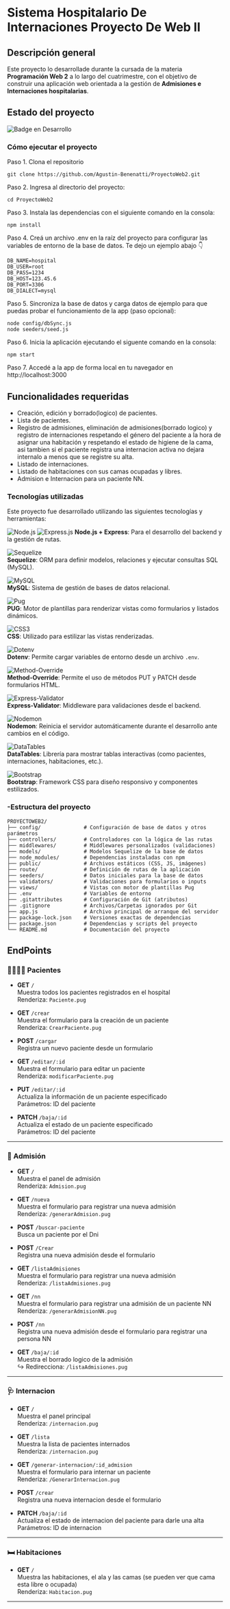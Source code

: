 
# Sistema Hospitalario De Internaciones Proyecto De Web II



## Descripción general 

Este proyecto lo desarrollade durante la cursada de la materia **Programación Web 2** a lo largo del cuatrimestre, con el objetivo de construir una aplicación web orientada a la gestión de **Admisiones e Internaciones hospitalarias**.

## Estado del proyecto 

![Badge en Desarrollo](https://img.shields.io/badge/🚧%20ESTADO-EN%20DESARROLLO-yellow)


### Cómo ejecutar el proyecto 

Paso 1. Clona el repositorio
```
git clone https://github.com/Agustin-Benenatti/ProyectoWeb2.git
```
Paso 2. Ingresa al directorio del proyecto: 
```
cd ProyectoWeb2
```
Paso 3. Instala las dependencias con el siguiente comando en la consola:
```
npm install
```
Paso 4. Creá un archivo .env en la raíz del proyecto para configurar las variables de entorno de la base de datos. Te dejo un ejemplo abajo 👇
```
DB_NAME=hospital
DB_USER=root
DB_PASS=1234
DB_HOST=123.45.6
DB_PORT=3306
DB_DIALECT=mysql
```

Paso 5. Sincroniza la base de datos y carga datos de ejemplo para que puedas probar el funcionamiento de la app (paso opcional):
```
node config/dbSync.js
node seeders/seed.js
```
Paso 6. Inicia la aplicación ejecutando el siguente comando en la consola:
```
npm start
```

Paso 7. Accedé a la app de forma local en tu navegador en http://localhost:3000


## Funcionalidades requeridas 

- Creación, edición y borrado(logico) de pacientes.
- Lista de pacientes.
- Registro de admisiones, eliminación de admisiones(borrado logico) y registro de internaciones respetando el género del paciente a la hora de asignar una habitación y respetando el estado de higiene de la cama, asi tambien si el paciente registra una internacion activa no dejara internalo a menos que se registre su alta.
- Listado de internaciones.
- Listado de habitaciones con sus camas ocupadas y libres.
- Admision e Internacion para un paciente NN.

### Tecnologías utilizadas

Este proyecto fue desarrollado utilizando las siguientes tecnologías y herramientas:

![Node.js](https://img.shields.io/badge/Node.js-339933?style=for-the-badge&logo=nodedotjs&logoColor=white)
![Express.js](https://img.shields.io/badge/Express.js-404D59?style=for-the-badge)
**Node.js + Express**: Para el desarrollo del backend y la gestión de rutas.

![Sequelize](https://img.shields.io/badge/Sequelize-52B0E7?style=for-the-badge&logo=sequelize&logoColor=white)  
**Sequelize**: ORM para definir modelos, relaciones y ejecutar consultas SQL (MySQL).

![MySQL](https://img.shields.io/badge/MySQL-00758F?style=for-the-badge&logo=mysql&logoColor=white)  
**MySQL**: Sistema de gestión de bases de datos relacional.

![Pug](https://img.shields.io/badge/Pug-FFF?style=for-the-badge&logo=pug&logoColor=A86454)  
**PUG**: Motor de plantillas para renderizar vistas como formularios y listados dinámicos.

![CSS3](https://img.shields.io/badge/CSS3-1572B6?style=for-the-badge&logo=css3&logoColor=white)  
**CSS**: Utilizado para estilizar las vistas renderizadas.

![Dotenv](https://img.shields.io/badge/Dotenv-8DD6F9?style=for-the-badge&logo=dotenv&logoColor=black)  
**Dotenv**: Permite cargar variables de entorno desde un archivo `.env`.

![Method-Override](https://img.shields.io/badge/Method--Override-gray?style=for-the-badge)  
**Method-Override**: Permite el uso de métodos PUT y PATCH desde formularios HTML.

![Express-Validator](https://img.shields.io/badge/Express--Validator-6C3483?style=for-the-badge)  
**Express-Validator**: Middleware para validaciones desde el backend.

![Nodemon](https://img.shields.io/badge/Nodemon-76D04B?style=for-the-badge&logo=nodemon&logoColor=white)  
**Nodemon**: Reinicia el servidor automáticamente durante el desarrollo ante cambios en el código.

![DataTables](https://img.shields.io/badge/DataTable-1E90FF?style=for-the-badge)  
**DataTables**: Librería para mostrar tablas interactivas (como pacientes, internaciones, habitaciones, etc.).

![Bootstrap](https://img.shields.io/badge/Bootstrap-7952B3?style=for-the-badge&logo=bootstrap&logoColor=white)  
**Bootstrap**: Framework CSS para diseño responsivo y componentes estilizados.


###  -Estructura del proyecto


```
PROYECTOWEB2/
├── config/              # Configuración de base de datos y otros parámetros
├── controllers/         # Controladores con la lógica de las rutas
├── middlewares/         # Middlewares personalizados (validaciones)
├── models/              # Modelos Sequelize de la base de datos
├── node_modules/        # Dependencias instaladas con npm
├── public/              # Archivos estáticos (CSS, JS, imágenes)
├── route/               # Definición de rutas de la aplicación
├── seeders/             # Datos iniciales para la base de datos
├── validators/          # Validaciones para formularios o inputs
├── views/               # Vistas con motor de plantillas Pug
├── .env                 # Variables de entorno
├── .gitattributes       # Configuración de Git (atributos)
├── .gitignore           # Archivos/Carpetas ignorados por Git
├── app.js               # Archivo principal de arranque del servidor
├── package-lock.json    # Versiones exactas de dependencias
├── package.json         # Dependencias y scripts del proyecto
└── README.md            # Documentación del proyecto

```

## EndPoints 

### 🧍‍♂️🧍‍♀️ Pacientes

- **GET** `/`  
  Muestra todos los pacientes registrados en el hospital  
   Renderiza: `Paciente.pug`


- **GET** `/crear`  
  Muestra el formulario para la creación de un paciente  
   Renderiza: `CrearPaciente.pug`

- **POST** `/cargar`  
  Registra un nuevo paciente desde un formulario

- **GET** `/editar/:id`  
  Muestra el formulario para editar un paciente  
   Renderiza: `modificarPaciente.pug`

- **PUT** `/editar/:id`  
  Actualiza la información de un paciente especificado  
   Parámetros: ID del paciente

- **PATCH** `/baja/:id`  
  Actualiza el estado de un paciente especificado  
   Parámetros: ID del paciente

---

### 📖 Admisión

- **GET** `/`  
  Muestra el panel de admisión  
  Renderiza: `Admision.pug`

- **GET** `/nueva`  
  Muestra el formulario para registrar una nueva admisión  
   Renderiza: `/generarAdmision.pug`

- **POST** `/buscar-paciente`  
  Busca un paciente por el Dni  
  
- **POST** `/Crear`  
  Registra una nueva admisión desde el formulario  
  
- **GET** `/listaAdmisiones`  
  Muestra el formulario para registrar una nueva admisión  
   Renderiza: `/listaAdmisiones.pug`

- **GET** `/nn`  
  Muestra el formulario para registrar una admisión de un paciente NN  
   Renderiza: `/generarAdmisionNN.pug`

- **POST** `/nn`  
  Registra una nueva admisión desde el formulario para registrar una persona NN  
  

- **GET** `/baja/:id`  
  Muestra el borrado logico de la admisión  
  ↪ Redirecciona: `/listaAdmisiones.pug`

---

### 🩺 Internacion

- **GET** `/`  
  Muestra el panel principal  
   Renderiza: `/internacion.pug`

- **GET** `/lista`  
  Muestra la lista de pacientes internados  
   Renderiza: `/internacion.pug`

- **GET** `/generar-internacion/:id_admision`  
  Muestra el formulario para internar un paciente  
   Renderiza: `/GenerarInternacion.pug`

- **POST** `/crear`  
  Registra una nueva internacion desde el formulario 
  
- **PATCH** `/baja/:id`  
  Actualiza el estado de internacion del paciente para darle una alta  
   Parámetros: ID de internacion

---

### 🛏️ Habitaciones

- **GET** `/`  
  Muestra las habitaciones, el ala y las camas (se pueden ver que cama esta libre o ocupada)   
   Renderiza: `Habitacion.pug`


---


